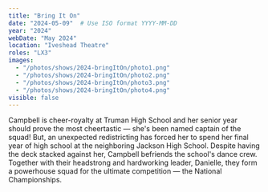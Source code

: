 ```yaml
---
title: "Bring It On"
date: "2024-05-09"  # Use ISO format YYYY-MM-DD
year: "2024"
webDate: "May 2024"
location: "Iveshead Theatre"
roles: "LX3"
images:
  - "/photos/shows/2024-bringItOn/photo1.png"
  - "/photos/shows/2024-bringItOn/photo2.png"
  - "/photos/shows/2024-bringItOn/photo3.png"
  - "/photos/shows/2024-bringItOn/photo4.png"
visible: false
---
```

Campbell is cheer-royalty at Truman High School and her senior year should prove the most cheertastic — she's been named captain of the squad! But, an unexpected redistricting has forced her to spend her final year of high school at the neighboring Jackson High School. Despite having the deck stacked against her, Campbell befriends the school's dance crew. Together with their headstrong and hardworking leader, Danielle, they form a powerhouse squad for the ultimate competition — the National Championships.